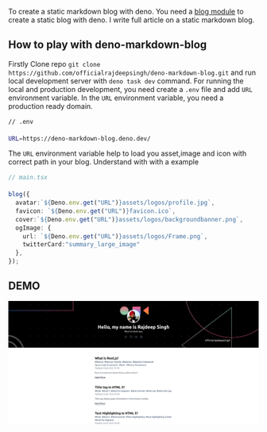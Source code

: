 To create a static markdown blog with deno. You need a [blog module](https://deno.land/x/blog) to create a static blog with deno. I write full article on a static markdown blog.


## How to play with deno-markdown-blog 
Firstly Clone repo `git clone https://github.com/officialrajdeepsingh/deno-markdown-blog.git` and run local development server with `deno task dev` command. For running the local and production development, you need create a `.env` file and add  `URL` environment variable. In the `URL` environment variable, you need a production ready domain. 

```bash
// .env

URL=https://deno-markdown-blog.deno.dev/
``` 

The `URL` environment variable help to load you asset,image and icon with correct path in your blog. Understand with with a example

```typescript
// main.tsx

blog({
  avatar:`${Deno.env.get("URL")}assets/logos/profile.jpg`,
  favicon: `${Deno.env.get("URL")}favicon.ico`,
  cover:`${Deno.env.get("URL")}assets/logos/backgroundbanner.png`,
  ogImage: {
    url: `${Deno.env.get("URL")}assets/logos/Frame.png`,
    twitterCard:"summary_large_image" 
  },
});


```

## DEMO 
![DEMO](./assets//logos/denoblog.png)
